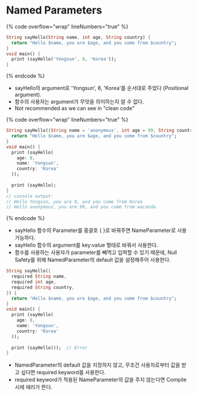 # Named Parameters

{% code overflow="wrap" lineNumbers="true" %}
```dart
String sayHello(String name, int age, String country) {
  return "Hello $name, you are $age, and you come from $country";
}
void main() {
  print (sayHello('Yongsun', 8, 'Korea'));
}
```
{% endcode %}

* sayHello의 argument로 'Yongsun', 8, 'Korea'를 순서대로 주었다 (Positional argument).
* 함수의 사용자는 argument가 무엇을 의미하는지 알 수 없다.
* Not recommended as we can see in "clean code"

{% code overflow="wrap" lineNumbers="true" %}
```dart
String sayHello({String name = 'anonymous', int age = 99, String country = 'wacanda'}) {
  return "Hello $name, you are $age, and you come from $country";
}
void main() {
  print (sayHello(
    age: 8,
    name: 'Yongsun',
    country: 'Korea'
  ));
  
  print (sayHello);
}
// console output:
// Hello Yongsun, you are 8, and you come from Korea
// Hello anonymous, you are 99, and you come from wacanda
```
{% endcode %}

* sayHello 함수의 Parameter를 중괄호 { }로 바꿔주면 NameParameter로 사용가능하다.
* sayHello 함수의 argument를 key:value 형태로 바꿔서 사용한다.
* 함수를 사용하는 사용자가 parameter를 빼먹고 입력할 수 있기 때문에, Null Safety를 위해 NamedParameter의 default 값을 설정해주어 사용한다.

```dart
String sayHello({
  required String name,
  required int age,
  required String country,
}) {
  return "Hello $name, you are $age, and you come from $country";
}
void main() {
  print (sayHello(
    age: 8,
    name: 'Yongsun',
    country: 'Korea'
  ));
  
  print (sayHello());  // Error
}
```

* NamedParameter의 default 값을 지정하지 않고, 무조건 사용자로부터 값을 받고 싶다면 required keyword를 사용한다.
* required keyword가 적용된 NameParameter의 값을 주지 않는다면 Compile 시에 에러가 뜬다.
